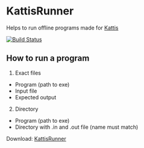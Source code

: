 # KattisRunner

Helps to run offline programs made for [Kattis](https://open.kattis.com/)

[![Build Status](https://travis-ci.org/marcin-dudek/KattisRunner.svg?branch=master)](https://travis-ci.org/marcin-dudek/KattisRunner)

## How to run a program

1. Exact files
  * Program (path to exe)
  * Input file
  * Expected output

2. Directory
  * Program (path to exe)
  * Directory with .in and .out file (name must match)

Download: [KattisRunner](https://github.com/marcin-dudek/KattisRunner/releases)
